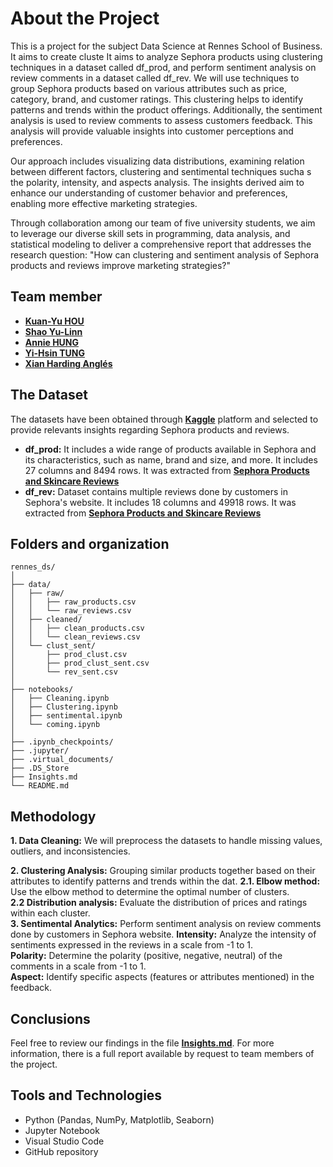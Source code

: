 # About the Project
This is a project for the subject Data Science at Rennes School of Business. It aims to create cluste
It aims to analyze Sephora products using clustering techniques in a dataset called df_prod, and perform sentiment analysis on review 
comments in a dataset called df_rev. We will use techniques to group Sephora products based on various attributes such as price, category, brand, and customer ratings. This clustering helps to identify patterns and trends within the product offerings. Additionally, the sentiment analysis is used to review comments to assess customers feedback. This analysis will provide valuable insights into customer perceptions and preferences.     

Our approach includes visualizing data distributions, examining relation between different factors, clustering and sentimental techniques sucha s the polarity, intensity, and aspects analysis. The insights derived aim to enhance our understanding of customer behavior and preferences, enabling more effective marketing strategies.

Through collaboration among our team of five university students, we aim to leverage our diverse skill sets in programming, data analysis, and statistical modeling to deliver a comprehensive report that addresses the research question: "How can clustering and sentiment analysis of Sephora products and reviews improve marketing strategies?"    


## Team member
*   **[Kuan-Yu HOU](https://github.com/DoreenHou)** 
*   **[Shao Yu-Linn](https://github.com/shaoyulinn)**   
*   **[Annie HUNG](https://github.com/RUEI-CHIEH)**
*   **[Yi-Hsin TUNG](https://github.com/evatung0719)**
*   **[Xian Harding Anglés](https://github.com/r41ss4)**    

## The Dataset
The datasets have been obtained through **[Kaggle](https://www.kaggle.com/)** platform and selected to provide relevants insights regarding Sephora products and reviews. 
*   **df_prod:** It includes a wide range of products available in Sephora and its characteristics, such as name, brand and size, and more. It includes 27 columns and 8494 rows. It was extracted from **[Sephora Products and Skincare Reviews](https://www.kaggle.com/datasets/nadyinky/sephora-products-and-skincare-reviews/data?select=product_info.csv)**      
*   **df_rev:** Dataset contains multiple reviews done by customers in Sephora's website. It includes 18 columns and 49918 rows. It was extracted from **[Sephora Products and Skincare Reviews](https://www.kaggle.com/datasets/nadyinky/sephora-products-and-skincare-reviews/data?select=product_info.csv)**           

## Folders and organization 
```
rennes_ds/          
│           
├── data/         
│   ├── raw/                   
│   │   ├── raw_products.csv               
│   │   └── raw_reviews.csv     
│   ├── cleaned/        
│   │   ├── clean_products.csv        
│   │   └── clean_reviews.csv            
│   └── clust_sent/ 
│       ├── prod_clust.csv        
│       ├── prod_clust_sent.csv        
│       └── rev_sent.csv           
│                       
├── notebooks/                    
│   ├── Cleaning.ipynb         
│   ├── Clustering.ipynb          
│   ├── sentimental.ipynb      
│   └── coming.ipynb              
│       
├── .ipynb_checkpoints/     
├── .jupyter/           
├── .virtual_documents/         
├── .DS_Store   
├── Insights.md               
└── README.md          
```

## Methodology
**1. Data Cleaning:** We will preprocess the datasets to handle missing values, outliers, and inconsistencies.          
    
**2. Clustering Analysis:** Grouping similar products together based on their attributes to identify patterns and trends within the dat.
    **2.1. Elbow method:** Use the elbow method to determine the optimal number of clusters.     
    **2.2 Distribution analysis:** Evaluate the distribution of prices and ratings within each cluster.          
**3. Sentimental Analytics:** Perform sentiment analysis on review comments done by customers in Sephora website. 
    **Intensity:** Analyze the intensity of sentiments expressed in the reviews in a scale from -1 to 1.     
    **Polarity:** Determine the polarity (positive, negative, neutral) of the comments in a scale from -1 to 1.     
    **Aspect:** Identify specific aspects (features or attributes mentioned) in the feedback.       

## Conclusions
Feel free to review our findings in the file **[Insights.md](https://github.com/r41ss4/rennes_ds/blob/main/Insights.md)**. For more information, there is a full report available by request to team members of the project. 

## Tools and Technologies
- Python (Pandas, NumPy, Matplotlib, Seaborn)
- Jupyter Notebook
- Visual Studio Code 
- GitHub repository

